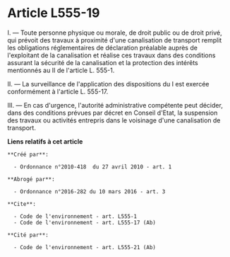 # Article L555-19

I. ― Toute personne physique ou morale, de droit public ou de droit privé, qui prévoit des travaux à proximité d'une
canalisation de transport remplit les obligations réglementaires de déclaration préalable auprès de l'exploitant de la
canalisation et réalise ces travaux dans des conditions assurant la sécurité de la canalisation et la protection des intérêts
mentionnés au II de l'article L. 555-1. 

II. ― La surveillance de l'application des dispositions du I est exercée conformément à l'article L. 555-17.

III. ― En cas d'urgence, l'autorité administrative compétente peut décider, dans des conditions prévues par décret en Conseil
d'Etat, la suspension des travaux ou activités entrepris dans le voisinage d'une canalisation de transport.

**Liens relatifs à cet article**

	**Créé par**:

	  - Ordonnance n°2010-418  du 27 avril 2010 - art. 1

	**Abrogé par**:

	  - Ordonnance n°2016-282 du 10 mars 2016 - art. 3

	**Cite**:

	  - Code de l'environnement - art. L555-1
	  - Code de l'environnement - art. L555-17 (Ab)

	**Cité par**:

	  - Code de l'environnement - art. L555-21 (Ab)
